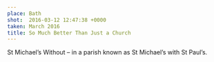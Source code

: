 ```yaml
---
place: Bath
shot:  2016-03-12 12:47:38 +0000
taken: March 2016
title: So Much Better Than Just a Church
---
```


St Michael’s Without – in a parish known as St Michael’s with St Paul’s.
